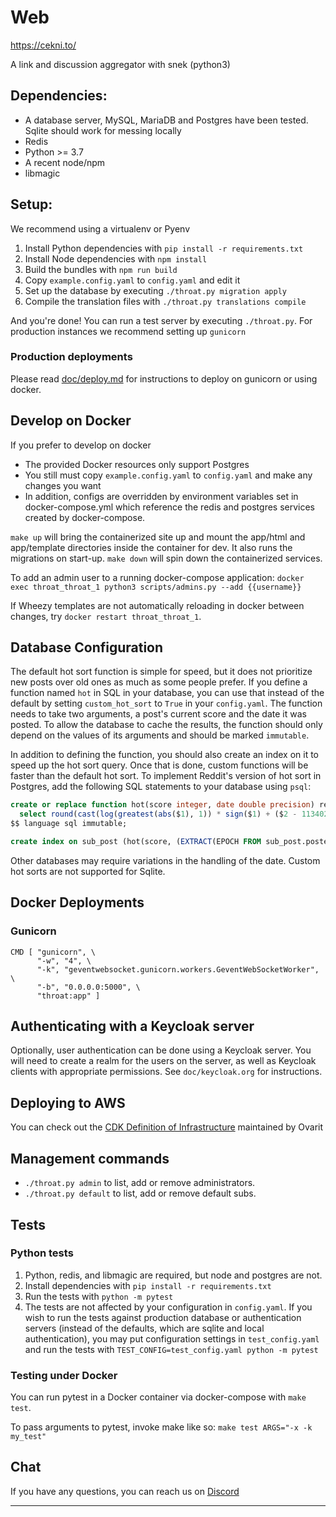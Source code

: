# Web

https://cekni.to/

A link and discussion aggregator with snek (python3)

## Dependencies:

 - A database server, MySQL, MariaDB and Postgres have been tested. Sqlite should work for messing locally
 - Redis
 - Python >= 3.7
 - A recent node/npm
 - libmagic

## Setup:

We recommend using a virtualenv or Pyenv

1. Install Python dependencies with `pip install -r requirements.txt`
2. Install Node dependencies with `npm install`
3. Build the bundles with `npm run build`
4. Copy `example.config.yaml` to `config.yaml` and edit it
5. Set up the database by executing `./throat.py migration apply`
6. Compile the translation files with `./throat.py translations compile`

And you're done! You can run a test server by executing `./throat.py`. For production instances we recommend setting up `gunicorn`

### Production deployments
Please read [doc/deploy.md](doc/deploy.md) for instructions to deploy on gunicorn or using docker.

## Develop on Docker
If you prefer to develop on docker
 - The provided Docker resources only support Postgres
 - You still must copy `example.config.yaml` to `config.yaml` and make any changes you want
 - In addition, configs are overridden by environment variables set in docker-compose.yml
   which reference the redis and postgres services created by docker-compose.

`make up` will bring the containerized site up and mount the app/html and app/template directories
inside the container for dev. It also runs the migrations on start-up. `make down` will spin down the containerized services.

To add an admin user to a running docker-compose application:
`docker exec throat_throat_1 python3 scripts/admins.py --add {{username}}`

If Wheezy templates are not automatically reloading in docker between changes, try `docker restart throat_throat_1`.

## Database Configuration

The default hot sort function is simple for speed, but it does not prioritize new posts over old ones as much as some people prefer.  If you define a function named `hot` in SQL in your database, you can use that instead of the default by setting `custom_hot_sort` to `True` in your `config.yaml`.  The function needs to take two arguments, a post's current score and the date it was posted.  To allow the database to cache the results, the function should only depend on the values of its arguments and should be marked `immutable`.

In addition to defining the function, you should also create an index on it to speed up the hot sort query.  Once that is done, custom functions will be faster than the default hot sort.  To implement Reddit's version of hot sort in Postgres, add the following SQL statements to your database using `psql`:

```sql
create or replace function hot(score integer, date double precision) returns numeric as $$
  select round(cast(log(greatest(abs($1), 1)) * sign($1) + ($2 - 1134028003) / 45000.0 as numeric), 7)
$$ language sql immutable;

create index on sub_post (hot(score, (EXTRACT(EPOCH FROM sub_post.posted))));
```

Other databases may require variations in the handling of the date. Custom hot sorts are not supported for Sqlite.

## Docker Deployments

### Gunicorn
```
CMD [ "gunicorn", \
      "-w", "4", \
      "-k", "geventwebsocket.gunicorn.workers.GeventWebSocketWorker", \
      "-b", "0.0.0.0:5000", \
      "throat:app" ]
```

## Authenticating with a Keycloak server

Optionally, user authentication can be done using a Keycloak server.
You will need to create a realm for the users on the server, as well
as Keycloak clients with appropriate permissions.  See
`doc/keycloak.org` for instructions.

## Deploying to AWS

You can check out the [CDK Definition of Infrastructure](https://gitlab.com/feminist-conspiracy/infrastructure) maintained by Ovarit

## Management commands
 - `./throat.py admin` to list, add or remove administrators.
 - `./throat.py default` to list, add or remove default subs.

## Tests

### Python tests

1. Python, redis, and libmagic are required, but node and postgres are not.
2. Install dependencies with `pip install -r requirements.txt`
3. Run the tests with `python -m pytest`
4. The tests are not affected by your configuration in `config.yaml`.
If you wish to run the tests against production database or
authentication servers (instead of the defaults, which are sqlite and
local authentication), you may put configuration settings in
`test_config.yaml` and run the tests with
`TEST_CONFIG=test_config.yaml python -m pytest`

### Testing under Docker

You can run pytest in a Docker container via docker-compose with `make test`.

To pass arguments to pytest, invoke make like so: `make test ARGS="-x -k my_test"`

## Chat

If you have any questions, you can reach us on [Discord](https://discord.gg/8HFrGrzEx2)

---
